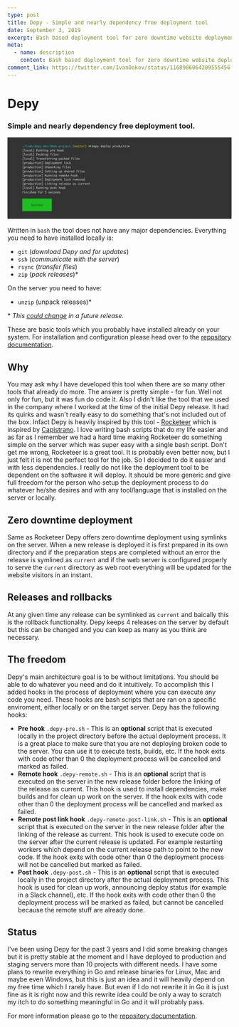 ```yaml
---
type: post
title: Depy - Simple and nearly dependency free deployment tool
date: September 3, 2019
excerpt: Bash based deployment tool for zero downtime website deployment and instant rollbacks in case of emergency.
meta:
  - name: description
    content: Bash based deployment tool for zero downtime website deployment and instant rollbacks in case of emergency
comment_link: https://twitter.com/IvanDokov/status/1168986064209555456
---
```


# Depy

### Simple and nearly dependency free deployment tool. 

![Depy](./depy.jpg)

Written in `bash` the tool does not have any major dependencies. Everything you need to have installed locally is:
 * `git` (*download Depy and for updates*)
 * `ssh` (*communicate with the server*)
 * `rsync` (*transfer files*)
 * `zip` (*pack releases*)*

On the server you need to have:
* `unzip` (unpack releases)*

\* *This [could change](https://github.com/ivandokov/depy/issues/22) in a future release.*

These are basic tools which you probably have installed already on your system. For installation and configuration please head over to the [repository documentation](https://github.com/ivandokov/depy). 

## Why

You may ask why I have developed this tool when there are so many other tools that already do more. The answer is pretty simple - for fun. Well not only for fun, but it was fun do code it. Also I didn't like the tool that we used in the company where I worked at the time of the initial Depy release. It had its quirks and wasn't really easy to do something that's not included out of the box. Infact Depy is heavily inspired by this tool - [Rocketeer](http://rocketeer.autopergamene.eu/) which is inspired by [Capistrano](https://capistranorb.com). I love writing bash scripts that do my life easier and as far as I remember we had a hard time making Rocketeer do something simple on the server which was super easy with a single bash script. Don't get me wrong, Rocketeer is a great tool. It is probably even better now, but I just felt it is not the perfect tool for the job. So I decided to do it easier and with less dependencies. I really do not like the deployment tool to be dependent on the software it will deploy. It should be more generic and give full freedom for the person who setup the deployment process to do whatever he/she desires and with any tool/language that is installed on the server or locally.  

## Zero downtime deployment

Same as Rocketeer Depy offers zero downtime deployment using symlinks on the server. When a new release is deployed it is first prepared in its own directory and if the preparation steps are completed without an error the release is symlined as `current` and if the web server is configured properly to serve the `current` directory as web root everything will be updated for the website visitors in an instant.  

## Releases and rollbacks

At any given time any release can be symlinked as `current` and baically this is the rollback functionality. Depy keeps 4 releases on the server by default but this can be changed and you can keep as many as you think are necessary.  

## The freedom

Depy's main architecture goal is to be without limitations. You should be able to do whatever you need and do it intuitively. To accomplish this I added hooks in the process of deployment where you can execute any code you need. These hooks are bash scripts that are ran on a specific enviroment, either locally or on the target server.
Depy has the following hooks:
* **Pre hook** `.depy-pre.sh` - This is an **optional** script that is executed locally in the project directory before the actual deployment process. It is a great place to make sure that you are not deploying broken code to the server. You can use it to execute tests, builds, etc. If the hook exits with code other than 0 the deployment process will be cancelled and marked as failed.
* **Remote hook** `.depy-remote.sh` - This is an **optional** script that is executed on the server in the new release folder before the linking of the release as current. This hook is used to install dependencies, make builds and for clean up work on the server. If the hook exits with code other than 0 the deployment process will be cancelled and marked as failed.
* **Remote post link hook** `.depy-remote-post-link.sh` - This is an **optional** script that is executed on the server in the new release folder after the linking of the release as current. This hook is used to execute code on the server after the current release is updated. For example restarting workers which depend on the current release path to point to the new code. If the hook exits with code other than 0 the deployment process will not be cancelled but marked as failed.
* **Post hook** `.depy-post.sh` - This is an **optional** script that is executed locally in the project directory after the actual deployment process. This hook is used for clean up work, announcing deploy status (for example in a Slack channel), etc. If the hook exits with code other than 0 the deployment process will be marked as failed, but cannot be cancelled because the remote stuff are already done.

## Status

I've been using Depy for the past 3 years and I did some breaking changes but it is pretty stable at the moment and I have deployed to production and staging servers more than 10 projects with different needs. I have some plans to rewrite everything in Go and release binaries for Linux, Mac and maybe even Windows, but this is just an idea and it will heavily depend on my free time which I rarely have. But even if I do not rewrite it in Go it is just fine as it is right now and this rewrite idea could be only a way to scratch my itch to do something meaningful in Go and it will probably pass.

For more information please go to the [repository documentation](https://github.com/ivandokov/depy).